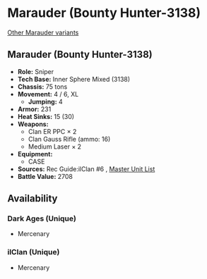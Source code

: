 # Marauder (Bounty Hunter-3138) 

[Other Marauder variants](../marauder.md) 

## Marauder (Bounty Hunter-3138) 

- **Role:** Sniper 
- **Tech Base:** Inner Sphere Mixed (3138) 
- **Chassis:** 75 tons 
- **Movement:** 4 / 6, XL 
  - **Jumping:** 4 
- **Armor:** 231 
- **Heat Sinks:** 15 (30) 
- **Weapons:** 
  - Clan ER PPC × 2 
  - Clan Gauss Rifle (ammo: 16) 
  - Medium Laser × 2 
- **Equipment:** 
  - CASE 
- **Sources:** Rec Guide:ilClan #6 , [Master Unit List](http://masterunitlist.info/Unit/Details/7535) 
- **Battle Value:** 2708 

## Availability 

### Dark Ages (Unique) 

- Mercenary 

### ilClan (Unique) 

- Mercenary 

